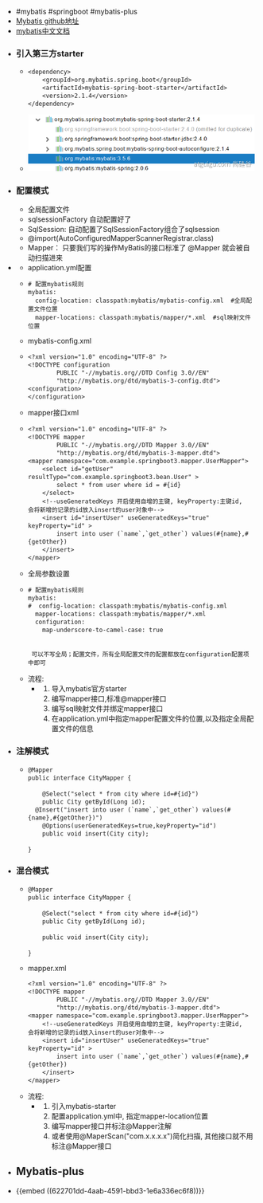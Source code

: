 - #mybatis #springboot #mybatis-plus
- [Mybatis github地址](https://github.com/mybatis)
- [mybatis中文文档](https://mybatis.org/mybatis-3/zh/index.html)
- ### 引入第三方starter
	- ```
	  <dependency>
	      <groupId>org.mybatis.spring.boot</groupId>
	      <artifactId>mybatis-spring-boot-starter</artifactId>
	      <version>2.1.4</version>
	  </dependency>
	  ```
	- ![image.png](../assets/image_1646706837131_0.png)
- ### 配置模式
	- 全局配置文件
	- sqlsessionFactory 自动配置好了
	- SqlSession: 自动配置了SqlSessionFactory组合了sqlsession
	- @import(AutoConfiguredMapperScannerRegistrar.class)
	- Mapper： 只要我们写的操作MyBatis的接口标准了 @Mapper 就会被自动扫描进来
-
	- application.yml配置
	- ```
	  # 配置mybatis规则
	  mybatis:
	    config-location: classpath:mybatis/mybatis-config.xml  #全局配置文件位置
	    mapper-locations: classpath:mybatis/mapper/*.xml  #sql映射文件位置
	  ```
	- mybatis-config.xml
	- ```
	  <?xml version="1.0" encoding="UTF-8" ?>
	  <!DOCTYPE configuration
	          PUBLIC "-//mybatis.org//DTD Config 3.0//EN"
	          "http://mybatis.org/dtd/mybatis-3-config.dtd">
	  <configuration>
	  </configuration>
	  ```
	- mapper接口xml
	- ```
	  <?xml version="1.0" encoding="UTF-8" ?>
	  <!DOCTYPE mapper
	          PUBLIC "-//mybatis.org//DTD Mapper 3.0//EN"
	          "http://mybatis.org/dtd/mybatis-3-mapper.dtd">
	  <mapper namespace="com.example.springboot3.mapper.UserMapper">
	      <select id="getUser" resultType="com.example.springboot3.bean.User" >
	          select * from user where id = #{id}
	      </select>
	      <!--useGeneratedKeys 开启使用自增的主键, keyProperty:主键id,  会将新增的记录的id放入insert的user对象中-->
	      <insert id="insertUser" useGeneratedKeys="true" keyProperty="id" >
	          insert into user (`name`,`get_other`) values(#{name},#{getOther})
	      </insert>
	  </mapper>
	  ```
	- 全局参数设置
	- ```
	  # 配置mybatis规则
	  mybatis:
	  #  config-location: classpath:mybatis/mybatis-config.xml
	    mapper-locations: classpath:mybatis/mapper/*.xml
	    configuration:
	      map-underscore-to-camel-case: true
	      
	      
	   可以不写全局；配置文件，所有全局配置文件的配置都放在configuration配置项中即可
	  ```
	- 流程:
		- 1. 导入mybatis官方starter
		  2. 编写mapper接口,标准@mapper接口
		  3. 编写sql映射文件并绑定mapper接口
		  4. 在application.yml中指定mapper配置文件的位置,以及指定全局配置文件的信息
- ### 注解模式
	- ```
	  @Mapper
	  public interface CityMapper {
	  
	      @Select("select * from city where id=#{id}")
	      public City getById(Long id);
	  	@Insert("insert into user (`name`,`get_other`) values(#{name},#{getOther})")
	      @Options(userGeneratedKeys=true,keyProperty="id")
	      public void insert(City city);
	  
	  }
	  ```
- ### 混合模式
	- ```
	  @Mapper
	  public interface CityMapper {
	  
	      @Select("select * from city where id=#{id}")
	      public City getById(Long id);
	  
	      public void insert(City city);
	  
	  }
	  ```
	- mapper.xml
	  ```
	  <?xml version="1.0" encoding="UTF-8" ?>
	  <!DOCTYPE mapper
	          PUBLIC "-//mybatis.org//DTD Mapper 3.0//EN"
	          "http://mybatis.org/dtd/mybatis-3-mapper.dtd">
	  <mapper namespace="com.example.springboot3.mapper.UserMapper">
	      <!--useGeneratedKeys 开启使用自增的主键, keyProperty:主键id,  会将新增的记录的id放入insert的user对象中-->
	      <insert id="insertUser" useGeneratedKeys="true" keyProperty="id" >
	          insert into user (`name`,`get_other`) values(#{name},#{getOther})
	      </insert>
	  </mapper>
	  ```
	- 流程:
		- 1. 引入mybatis-starter
		  2. 配置application.yml中, 指定mapper-location位置
		  3. 编写mapper接口并标注@Mapper注解
		  4. 或者使用@MaperScan("com.x.x.x.x")简化扫描, 其他接口就不用标注@Mapper接口
- ## Mybatis-plus
- {{embed ((622701dd-4aab-4591-bbd3-1e6a336ec6f8))}}